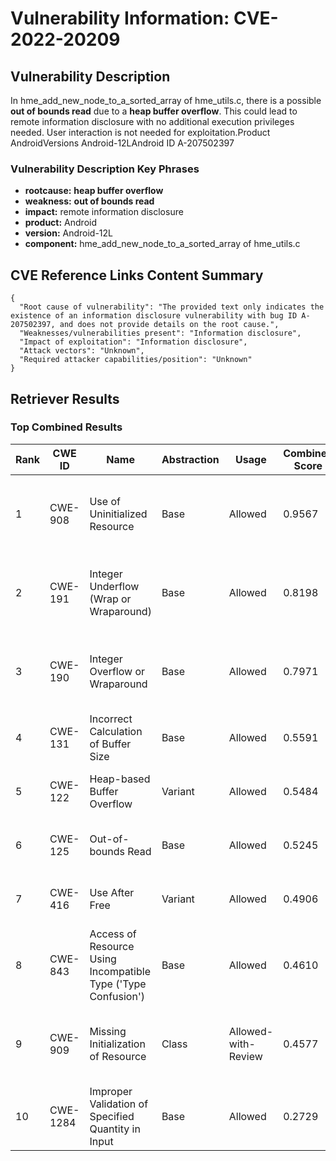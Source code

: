 # Vulnerability Information: CVE-2022-20209

## Vulnerability Description
In hme_add_new_node_to_a_sorted_array of hme_utils.c, there is a possible **out of bounds read** due to a **heap buffer overflow**. This could lead to remote information disclosure with no additional execution privileges needed. User interaction is not needed for exploitation.Product AndroidVersions Android-12LAndroid ID A-207502397

### Vulnerability Description Key Phrases
- **rootcause:** **heap buffer overflow**
- **weakness:** **out of bounds read**
- **impact:** remote information disclosure
- **product:** Android
- **version:** Android-12L
- **component:** hme_add_new_node_to_a_sorted_array of hme_utils.c

## CVE Reference Links Content Summary
```
{
  "Root cause of vulnerability": "The provided text only indicates the existence of an information disclosure vulnerability with bug ID A-207502397, and does not provide details on the root cause.",
  "Weaknesses/vulnerabilities present": "Information disclosure",
  "Impact of exploitation": "Information disclosure",
  "Attack vectors": "Unknown",
  "Required attacker capabilities/position": "Unknown"
}
```

## Retriever Results

### Top Combined Results

| Rank | CWE ID | Name | Abstraction | Usage | Combined Score | Retrievers | Individual Scores |
|------|--------|------|-------------|-------|---------------|------------|-------------------|
| 1 | CWE-908 | Use of Uninitialized Resource | Base | Allowed | 0.9567 | dense, sparse, graph | dense: 0.606, sparse: 0.518, graph: 1.000 |
| 2 | CWE-191 | Integer Underflow (Wrap or Wraparound) | Base | Allowed | 0.8198 | dense, sparse, graph | dense: 0.582, sparse: 0.546, graph: 0.604 |
| 3 | CWE-190 | Integer Overflow or Wraparound | Base | Allowed | 0.7971 | dense, sparse, graph | dense: 0.590, sparse: 0.510, graph: 0.588 |
| 4 | CWE-131 | Incorrect Calculation of Buffer Size | Base | Allowed | 0.5591 | dense, sparse | dense: 0.572, sparse: 0.477 |
| 5 | CWE-122 | Heap-based Buffer Overflow | Variant | Allowed | 0.5484 | dense, sparse | dense: 0.590, sparse: 0.522 |
| 6 | CWE-125 | Out-of-bounds Read | Base | Allowed | 0.5245 | sparse, graph | sparse: 0.487, graph: 0.689 |
| 7 | CWE-416 | Use After Free | Variant | Allowed | 0.4906 | dense, sparse | dense: 0.548, sparse: 0.450 |
| 8 | CWE-843 | Access of Resource Using Incompatible Type ('Type Confusion') | Base | Allowed | 0.4610 | sparse, graph | sparse: 0.430, graph: 0.602 |
| 9 | CWE-909 | Missing Initialization of Resource | Class | Allowed-with-Review | 0.4577 | dense, sparse, graph | dense: 0.604, sparse: 0.433, graph: 0.640 |
| 10 | CWE-1284 | Improper Validation of Specified Quantity in Input | Base | Allowed | 0.2729 | sparse | sparse: 0.477 |

